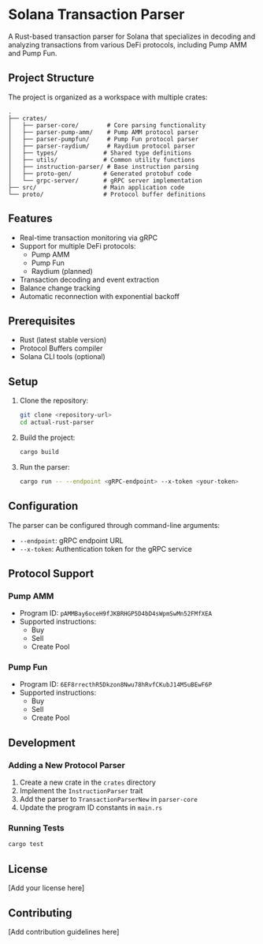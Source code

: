 # Solana Transaction Parser

A Rust-based transaction parser for Solana that specializes in decoding and analyzing transactions from various DeFi protocols, including Pump AMM and Pump Fun.

## Project Structure

The project is organized as a workspace with multiple crates:

```
.
├── crates/
│   ├── parser-core/        # Core parsing functionality
│   ├── parser-pump-amm/    # Pump AMM protocol parser
│   ├── parser-pumpfun/     # Pump Fun protocol parser
│   ├── parser-raydium/     # Raydium protocol parser
│   ├── types/             # Shared type definitions
│   ├── utils/             # Common utility functions
│   ├── instruction-parser/ # Base instruction parsing
│   ├── proto-gen/         # Generated protobuf code
│   └── grpc-server/       # gRPC server implementation
├── src/                   # Main application code
└── proto/                 # Protocol buffer definitions
```

## Features

- Real-time transaction monitoring via gRPC
- Support for multiple DeFi protocols:
  - Pump AMM
  - Pump Fun
  - Raydium (planned)
- Transaction decoding and event extraction
- Balance change tracking
- Automatic reconnection with exponential backoff

## Prerequisites

- Rust (latest stable version)
- Protocol Buffers compiler
- Solana CLI tools (optional)

## Setup

1. Clone the repository:

   ```bash
   git clone <repository-url>
   cd actual-rust-parser
   ```

2. Build the project:

   ```bash
   cargo build
   ```

3. Run the parser:
   ```bash
   cargo run -- --endpoint <gRPC-endpoint> --x-token <your-token>
   ```

## Configuration

The parser can be configured through command-line arguments:

- `--endpoint`: gRPC endpoint URL
- `--x-token`: Authentication token for the gRPC service

## Protocol Support

### Pump AMM

- Program ID: `pAMMBay6oceH9fJKBRHGP5D4bD4sWpmSwMn52FMfXEA`
- Supported instructions:
  - Buy
  - Sell
  - Create Pool

### Pump Fun

- Program ID: `6EF8rrecthR5Dkzon8Nwu78hRvfCKubJ14M5uBEwF6P`
- Supported instructions:
  - Buy
  - Sell
  - Create Pool

## Development

### Adding a New Protocol Parser

1. Create a new crate in the `crates` directory
2. Implement the `InstructionParser` trait
3. Add the parser to `TransactionParserNew` in `parser-core`
4. Update the program ID constants in `main.rs`

### Running Tests

```bash
cargo test
```

## License

[Add your license here]

## Contributing

[Add contribution guidelines here]
